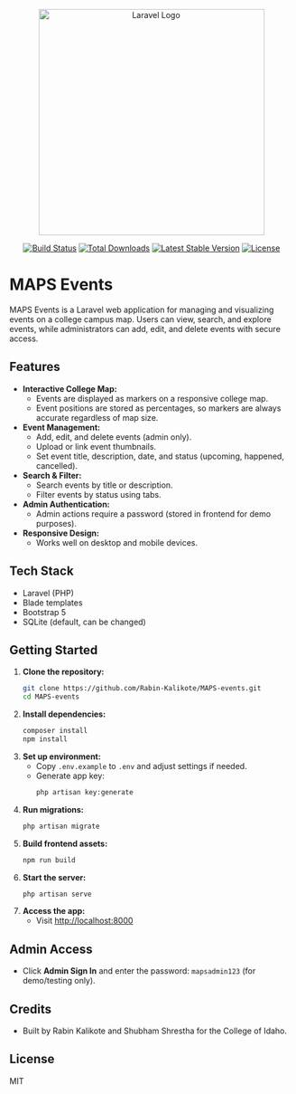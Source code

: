 <p align="center"><a href="https://laravel.com" target="_blank"><img src="https://raw.githubusercontent.com/laravel/art/master/logo-lockup/5%20SVG/2%20CMYK/1%20Full%20Color/laravel-logolockup-cmyk-red.svg" width="400" alt="Laravel Logo"></a></p>

<p align="center">
<a href="https://github.com/laravel/framework/actions"><img src="https://github.com/laravel/framework/workflows/tests/badge.svg" alt="Build Status"></a>
<a href="https://packagist.org/packages/laravel/framework"><img src="https://img.shields.io/packagist/dt/laravel/framework" alt="Total Downloads"></a>
<a href="https://packagist.org/packages/laravel/framework"><img src="https://img.shields.io/packagist/v/laravel/framework" alt="Latest Stable Version"></a>
<a href="https://packagist.org/packages/laravel/framework"><img src="https://img.shields.io/packagist/l/laravel/framework" alt="License"></a>
</p>

# MAPS Events

MAPS Events is a Laravel web application for managing and visualizing events on a college campus map. Users can view, search, and explore events, while administrators can add, edit, and delete events with secure access.

## Features

- **Interactive College Map:**
  - Events are displayed as markers on a responsive college map.
  - Event positions are stored as percentages, so markers are always accurate regardless of map size.
- **Event Management:**
  - Add, edit, and delete events (admin only).
  - Upload or link event thumbnails.
  - Set event title, description, date, and status (upcoming, happened, cancelled).
- **Search & Filter:**
  - Search events by title or description.
  - Filter events by status using tabs.
- **Admin Authentication:**
  - Admin actions require a password (stored in frontend for demo purposes).
- **Responsive Design:**
  - Works well on desktop and mobile devices.

## Tech Stack
- Laravel (PHP)
- Blade templates
- Bootstrap 5
- SQLite (default, can be changed)

## Getting Started

1. **Clone the repository:**
   ```bash
   git clone https://github.com/Rabin-Kalikote/MAPS-events.git
   cd MAPS-events
   ```
2. **Install dependencies:**
   ```bash
   composer install
   npm install
   ```
3. **Set up environment:**
   - Copy `.env.example` to `.env` and adjust settings if needed.
   - Generate app key:
     ```bash
     php artisan key:generate
     ```
4. **Run migrations:**
   ```bash
   php artisan migrate
   ```
5. **Build frontend assets:**
   ```bash
   npm run build
   ```
6. **Start the server:**
   ```bash
   php artisan serve
   ```
7. **Access the app:**
   - Visit [http://localhost:8000](http://localhost:8000)

## Admin Access
- Click **Admin Sign In** and enter the password: `mapsadmin123` (for demo/testing only).

## Credits
- Built by Rabin Kalikote and Shubham Shrestha for the College of Idaho.

## License
MIT
